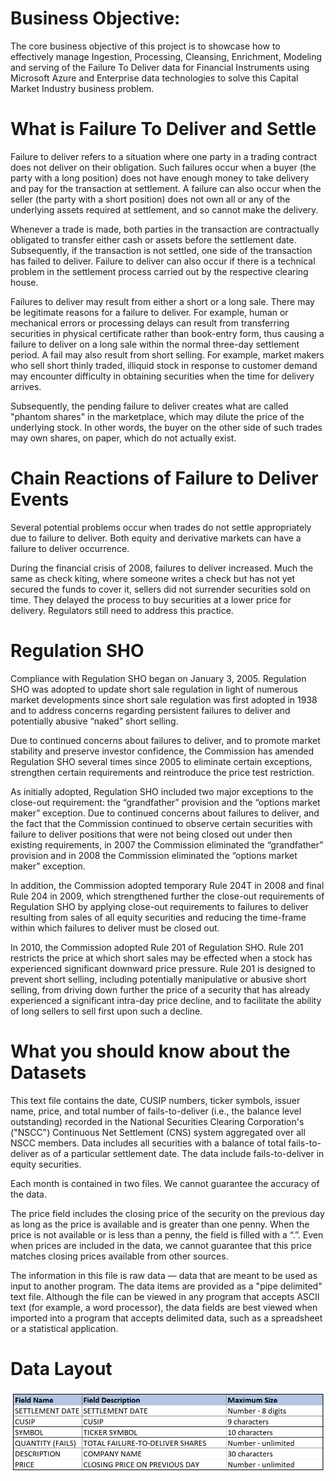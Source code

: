 # Business Objective:
The core business objective of this project is to showcase how to effectively manage Ingestion, Processing, Cleansing, Enrichment, Modeling and serving of the Failure To Deliver data for Financial Instruments using Microsoft Azure and Enterprise data technologies to solve this Capital Market Industry business problem.

# What is Failure To Deliver and Settle
Failure to deliver refers to a situation where one party in a trading contract does not deliver on their obligation. Such failures occur when a buyer (the party with a long position) does not have enough money to take delivery and pay for the transaction at settlement. A failure can also occur when the seller (the party with a short position) does not own all or any of the underlying assets required at settlement, and so cannot make the delivery.

Whenever a trade is made, both parties in the transaction are contractually obligated to transfer either cash or assets before the settlement date. Subsequently, if the transaction is not settled, one side of the transaction has failed to deliver. Failure to deliver can also occur if there is a technical problem in the settlement process carried out by the respective clearing house.

Failures to deliver may result from either a short or a long sale. There may be legitimate reasons for a failure to deliver. For example, human or mechanical errors or processing delays can result from transferring securities in physical certificate rather than book-entry form, thus causing a failure to deliver on a long sale within the normal three-day settlement period. A fail may also result from short selling. For example, market makers who sell short thinly traded, illiquid stock in response to customer demand may encounter difficulty in obtaining securities when the time for delivery arrives.

Subsequently, the pending failure to deliver creates what are called "phantom shares" in the marketplace, which may dilute the price of the underlying stock. In other words, the buyer on the other side of such trades may own shares, on paper, which do not actually exist.

# Chain Reactions of Failure to Deliver Events
Several potential problems occur when trades do not settle appropriately due to failure to deliver. Both equity and derivative markets can have a failure to deliver occurrence.

During the financial crisis of 2008, failures to deliver increased. Much the same as check kiting, where someone writes a check but has not yet secured the funds to cover it, sellers did not surrender securities sold on time. They delayed the process to buy securities at a lower price for delivery. Regulators still need to address this practice.

# Regulation SHO
Compliance with Regulation SHO began on January 3, 2005. Regulation SHO was adopted to update short sale regulation in light of numerous market developments since short sale regulation was first adopted in 1938 and to address concerns regarding persistent failures to deliver and potentially abusive “naked” short selling.

Due to continued concerns about failures to deliver, and to promote market stability and preserve investor confidence, the Commission has amended Regulation SHO several times since 2005 to eliminate certain exceptions, strengthen certain requirements and reintroduce the price test restriction.

As initially adopted, Regulation SHO included two major exceptions to the close-out requirement: the “grandfather” provision and the “options market maker” exception. Due to continued concerns about failures to deliver, and the fact that the Commission continued to observe certain securities with failure to deliver positions that were not being closed out under then existing requirements, in 2007 the Commission eliminated the “grandfather” provision and in 2008 the Commission eliminated the “options market maker” exception.

In addition, the Commission adopted temporary Rule 204T in 2008 and final Rule 204 in 2009, which strengthened further the close-out requirements of Regulation SHO by applying close-out requirements to failures to deliver resulting from sales of all equity securities and reducing the time-frame within which failures to deliver must be closed out.

In 2010, the Commission adopted Rule 201 of Regulation SHO. Rule 201 restricts the price at which short sales may be effected when a stock has experienced significant downward price pressure. Rule 201 is designed to prevent short selling, including potentially manipulative or abusive short selling, from driving down further the price of a security that has already experienced a significant intra-day price decline, and to facilitate the ability of long sellers to sell first upon such a decline.

# What you should know about the Datasets
This text file contains the date, CUSIP numbers, ticker symbols, issuer name, price, and total number of fails-to-deliver (i.e., the balance level outstanding) recorded in the National Securities Clearing Corporation's ("NSCC") Continuous Net Settlement (CNS) system aggregated over all NSCC members. Data includes all securities with a balance of total fails-to-deliver as of a particular settlement date. The data include fails-to-deliver in equity securities.

Each month is contained in two files. We cannot guarantee the accuracy of the data.

The price field includes the closing price of the security on the previous day as long as the price is available and is greater than one penny. When the price is not available or is less than a penny, the field is filled with a “.”. Even when prices are included in the data, we cannot guarantee that this price matches closing prices available from other sources.

The information in this file is raw data — data that are meant to be used as input to another program. The data items are provided as a "pipe delimited" text file. Although the file can be viewed in any program that accepts ASCII text (for example, a word processor), the data fields are best viewed when imported into a program that accepts delimited data, such as a spreadsheet or a statistical application. 

# Data Layout
![name-of-you-image](https://github.com/ketsha/Failure-To-Deliver-and-Settle-Financial-Instruments/blob/main/images/FTD-Dataset.jpg?raw=true)



